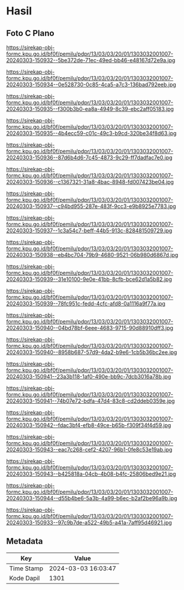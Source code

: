 # Hasil

## Foto C Plano

https://sirekap-obj-formc.kpu.go.id/bf0f/pemilu/pdpr/13/03/03/20/01/1303032001007-20240303-150932--5be372de-71ec-49ed-bb46-e48167d72e9a.jpg

https://sirekap-obj-formc.kpu.go.id/bf0f/pemilu/pdpr/13/03/03/20/01/1303032001007-20240303-150934--0e528730-0c85-4ca5-a7c3-136bad792eeb.jpg

https://sirekap-obj-formc.kpu.go.id/bf0f/pemilu/pdpr/13/03/03/20/01/1303032001007-20240303-150935--f300b3b0-ea8a-4949-8c39-ebc2aff05183.jpg

https://sirekap-obj-formc.kpu.go.id/bf0f/pemilu/pdpr/13/03/03/20/01/1303032001007-20240303-150935--4b4ecc59-c01c-49c3-b9cd-320be34f8d63.jpg

https://sirekap-obj-formc.kpu.go.id/bf0f/pemilu/pdpr/13/03/03/20/01/1303032001007-20240303-150936--87d6b4d6-7c45-4873-9c29-ff7dadfac7e0.jpg

https://sirekap-obj-formc.kpu.go.id/bf0f/pemilu/pdpr/13/03/03/20/01/1303032001007-20240303-150936--c1367321-31a8-4bac-8948-fd007423be04.jpg

https://sirekap-obj-formc.kpu.go.id/bf0f/pemilu/pdpr/13/03/03/20/01/1303032001007-20240303-150937--c94bd955-287e-483f-9cc3-e9b8925e7783.jpg

https://sirekap-obj-formc.kpu.go.id/bf0f/pemilu/pdpr/13/03/03/20/01/1303032001007-20240303-150937--1c3a54c7-beff-44b5-913c-828481509729.jpg

https://sirekap-obj-formc.kpu.go.id/bf0f/pemilu/pdpr/13/03/03/20/01/1303032001007-20240303-150938--eb4bc704-79b9-4680-9521-06b980d6867d.jpg

https://sirekap-obj-formc.kpu.go.id/bf0f/pemilu/pdpr/13/03/03/20/01/1303032001007-20240303-150939--31e10100-9e0e-41bb-8cfb-bce62d1a5b82.jpg

https://sirekap-obj-formc.kpu.go.id/bf0f/pemilu/pdpr/13/03/03/20/01/1303032001007-20240303-150939--78fc951c-fedd-4cfc-afd8-0a1116a9f77a.jpg

https://sirekap-obj-formc.kpu.go.id/bf0f/pemilu/pdpr/13/03/03/20/01/1303032001007-20240303-150940--04bd78bf-6eee-4683-9715-90d88910dff3.jpg

https://sirekap-obj-formc.kpu.go.id/bf0f/pemilu/pdpr/13/03/03/20/01/1303032001007-20240303-150940--8958b687-57d9-4da2-b9e6-1cb5b36bc2ee.jpg

https://sirekap-obj-formc.kpu.go.id/bf0f/pemilu/pdpr/13/03/03/20/01/1303032001007-20240303-150941--23a3b118-1af0-490e-bb9c-7dcb3016a78b.jpg

https://sirekap-obj-formc.kpu.go.id/bf0f/pemilu/pdpr/13/03/03/20/01/1303032001007-20240303-150941--74b07e72-bdfa-47d4-83c8-cd2ddeb0359e.jpg

https://sirekap-obj-formc.kpu.go.id/bf0f/pemilu/pdpr/13/03/03/20/01/1303032001007-20240303-150942--fdac3bf4-efb8-49ce-b65b-f309f34f4d59.jpg

https://sirekap-obj-formc.kpu.go.id/bf0f/pemilu/pdpr/13/03/03/20/01/1303032001007-20240303-150943--eac7c268-cef2-4207-96b1-0fe8c53e19ab.jpg

https://sirekap-obj-formc.kpu.go.id/bf0f/pemilu/pdpr/13/03/03/20/01/1303032001007-20240303-150943--b425818a-04cb-4b08-b4fc-25806bed9e21.jpg

https://sirekap-obj-formc.kpu.go.id/bf0f/pemilu/pdpr/13/03/03/20/01/1303032001007-20240303-150944--d55b4be6-5a3b-4a99-b6ec-b2af2be96a9b.jpg

https://sirekap-obj-formc.kpu.go.id/bf0f/pemilu/pdpr/13/03/03/20/01/1303032001007-20240303-150933--97c9b7de-a522-49b5-a41a-7aff95d46921.jpg


## Metadata

| Key        | Value               |
| ---------- | ------------------- |
| Time Stamp | 2024-03-03 16:03:47 |
| Kode Dapil | 1301                |




